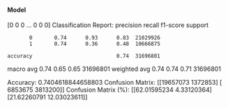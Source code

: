 #### Model
[0 0 0 ... 0 0 0]
Classification Report:
              precision    recall  f1-score   support

           0       0.74      0.93      0.83  21029926
           1       0.74      0.36      0.48  10666875

    accuracy                           0.74  31696801
   macro avg       0.74      0.65      0.65  31696801
weighted avg       0.74      0.74      0.71  31696801

Accuracy: 0.7404618844658803
Confusion Matrix:
[[19657073  1372853]
 [ 6853675  3813200]]
Confusion Matrix (%):
[[62.01595234  4.33120364]
 [21.62260791 12.03023611]]
